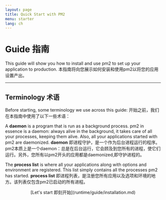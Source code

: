 ```yaml
---
layout: page
title: Quick Start with PM2
menu: starter
lang: ch
---
```


# Guide 指南

This guide will show you how to install and use pm2 to set up your application to production.
本指南将向您展示如何安装和使用pm2以将您的应用设置产出。

---

## Terminology 术语

Before starting, some terminology we use across this guide: 
开始之前，我们在本指南中使用了以下一些术语：

A **daemon** is a program that is run as a background process. pm2 in essence is a daemon: always alive in the background, it takes care of all your processes, keeping them alive. Also, all your applications started with pm2 are daemonized.
**daemon** 即进程守护，是一个作为后台进程运行的程序。 pm2本质上是一个daemon：总是在后台运行，它会顾及到您所有的进程，使它们运行。另外，您所有以pm2开头的应用都是daemonized,即守护进程的。

The **process list** is where all your applications along with options and environment are registered. This list simply contains all the processes pm2 has started.
**process list** 即进程列表，是注册您所有应用以及选项和环境的地方。该列表仅包含pm2已启动的所有进程。

<p align="center">[Let's start 即刻开始](runtime/guide/installation.md)</p>
